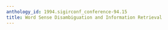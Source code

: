 ```yaml
---
anthology_id: 1994.sigirconf_conference-94.15
title: Word Sense Disambiguation and Information Retrieval
---
```

